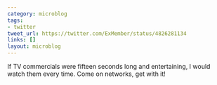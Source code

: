 ```yaml
---
category: microblog
tags:
- twitter
tweet_url: https://twitter.com/ExMember/status/4826281134
links: []
layout: microblog
---
```

If TV commercials were fifteen seconds long and entertaining, I would watch them every time. Come on networks, get with it!

